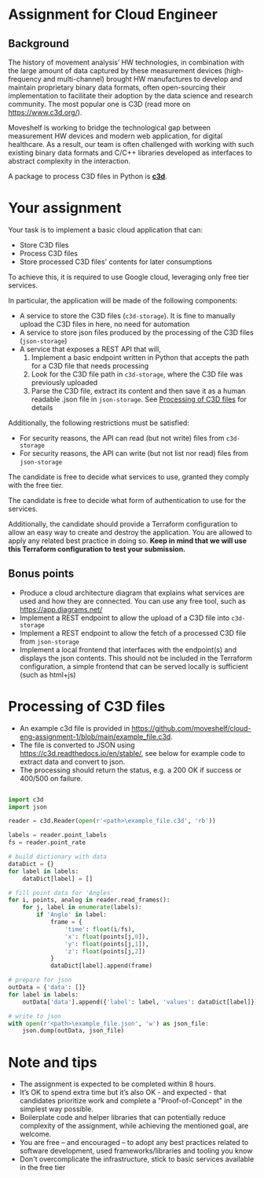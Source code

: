 # Assignment for Cloud Engineer

## Background

The history of movement analysis’ HW technologies, in combination with the large amount of data captured by these measurement devices (high-frequency and multi-channel) brought HW manufactures to develop and maintain proprietary binary data formats, often open-sourcing their implementation to facilitate their adoption by the data science and research community. The most popular one is C3D (read more on https://www.c3d.org/).

Moveshelf is working to bridge the technological gap between measurement HW devices and modern web application, for digital healthcare.
As a result, our team is often challenged with working with such existing binary data formats and C/C++ libraries developed as interfaces to abstract complexity in the interaction.

A package to process C3D files in Python is [**c3d**]( https://c3d.readthedocs.io/en/stable/).

# Your assignment

Your task is to implement a basic cloud application that can:

* Store C3D files
* Process C3D files
* Store processed C3D files' contents for later consumptions

To achieve this, it is required to use Google cloud, leveraging only free tier services.
<!-- Notes about how to create an account and what is needed, such as a valid card -->

In particular, the application will be made of the following components:

* A service to store the C3D files (`c3d-storage`). It is fine to manually upload the C3D files in here, no need for automation
* A service to store json files produced by the processing of the C3D files (`json-storage`)
* A service that exposes a REST API that will,
  1. Implement a basic endpoint written in Python that accepts the path for a C3D file that needs processing
  2. Look for the C3D file path in `c3d-storage`, where the C3D file was previously uploaded
  3. Parse the C3D file, extract its content and then save it as a human readable .json file in `json-storage`. See [Processing of C3D files](#processing-of-c3d-files) for details

Additionally, the following restrictions must be satisfied:

* For security reasons, the API can read (but not write) files from `c3d-storage`
* For security reasons, the API can write (but not list nor read) files from `json-storage`

The candidate is free to decide what services to use, granted they comply with the free tier.

The candidate is free to decide what form of authentication to use for the services.

Additionally, the candidate should provide a Terraform configuration to allow an easy way to create
and destroy the application. You are allowed to apply any related best practice in doing so.
**Keep in mind that we will use this Terraform configuration to test your submission.**

## Bonus points

* Produce a cloud architecture diagram that explains what services are used and how they are connected.
  You can use any free tool, such as https://app.diagrams.net/
* Implement a REST endpoint to allow the upload of a C3D file into `c3d-storage`
* Implement a REST endpoint to allow the fetch of a processed C3D file from `json-storage`
* Implement a local frontend that interfaces with the endpoint(s) and displays the json contents.
  This should not be included in the Terraform configuration, a simple frontend that can be served
  locally is sufficient (such as html+js)

# Processing of C3D files

* An example c3d file is provided in https://github.com/moveshelf/cloud-eng-assignment-1/blob/main/example_file.c3d.
* The file is converted to JSON using https://c3d.readthedocs.io/en/stable/, see below for example code to extract data and convert to json.
* The processing should return the status, e.g. a 200 OK if success or 400/500 on failure.

```py

import c3d
import json

reader = c3d.Reader(open(r'<path>\example_file.c3d', 'rb'))

labels = reader.point_labels
fs = reader.point_rate

# build dictionary with data
dataDict = {}
for label in labels:
    dataDict[label] = []

# fill point data for 'Angles'
for i, points, analog in reader.read_frames():
    for j, label in enumerate(labels):
        if 'Angle' in label:
            frame = {
                'time': float(i/fs),
                'x': float(points[j,0]),
                'y': float(points[j,1]),
                'z': float(points[j,2])
            }
            dataDict[label].append(frame)

# prepare for json
outData = {'data': []}
for label in labels:
    outData['data'].append({'label': label, 'values': dataDict[label]})

# write to json
with open(r'<path>\example_file.json', 'w') as json_file:
    json.dump(outData, json_file)

```

# Note and tips

* The assignment is expected to be completed within 8 hours.
* It’s OK to spend extra time but it’s also OK - and expected - that candidates prioritize work and complete a "Proof-of-Concept" in the simplest way possible.
* Boilerplate code and helper libraries that can potentially reduce complexity of the assignment, while achieving the mentioned goal, are welcome.
* You are free – and encouraged – to adopt any best practices related to software development, used frameworks/libraries and tooling you know
* Don't overcomplicate the infrastructure, stick to basic services available in the free tier
